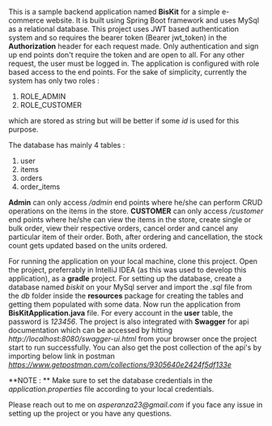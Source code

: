 This is a sample backend application named **BisKit** for a simple e-commerce website.
It is built using Spring Boot framework and uses MySql as a relational
database.
This project uses JWT based authentication system and so requires the 
bearer token (Bearer jwt_token) in the **Authorization** header for 
each request made. Only authentication and sign up end points don't 
require the token and are open to all. For any other request, the user
must be logged in.
The application is configured with role based access to the end points.
For the sake of simplicity, currently the system has only two roles :
1) ROLE_ADMIN
2) ROLE_CUSTOMER

which are stored as string but will be better if some _id_ is used 
for this purpose.

The database has mainly 4 tables :
1) user
2) items
3) orders
4) order_items

**Admin** can only access _/admin_ end points where he/she can perform
CRUD operations on the items in the store.
**CUSTOMER** can only access _/customer_ end points where he/she can
view the items in the store, create single or bulk order, view their
respective orders, cancel order and cancel any particular item of their order.
Both, after ordering and cancellation, the stock count gets updated
based on the units ordered. 

For running the application on your local machine, clone this
project. Open the project, preferrably in IntelliJ IDEA (as this was
used to develop this application), as a **gradle** project.
For setting up the database, create a database named _biskit_
on your MySql server and import the _.sql_ file from the _db_ folder
inside the **resources** package for creating the tables and getting
them populated with some data. Now run the application from
**BisKitApplication.java** file. For every account in the **user**
table, the password is _123456_.
The project is also integrated with **Swagger** for api documentation
which can be accessed by hitting 
_http://localhost:8080/swagger-ui.html_
from your browser once the project start to run successfully.
You can also get the post collection of the api's by importing below
link in postman 
_https://www.getpostman.com/collections/9305640e2424f5df133e_

**NOTE : ** Make sure to set the database credentials in the 
_application.properties_ file according to your local credentials.

Please reach out to me on _asperanza23@gmail.com_ if you face any 
issue in setting up the project or you have any questions.
